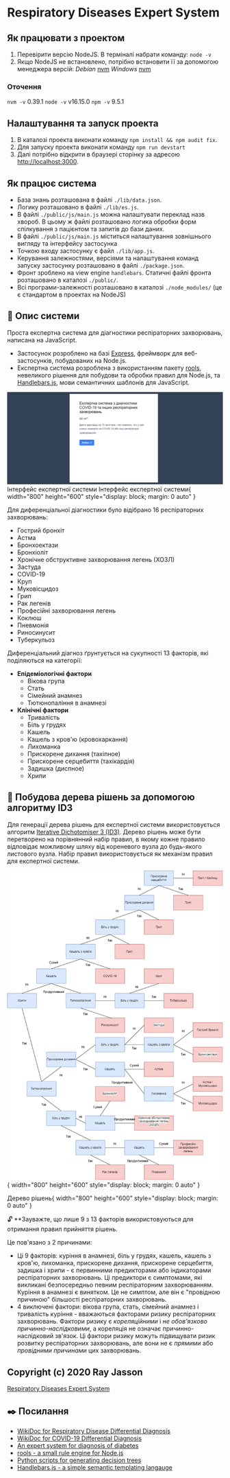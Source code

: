 # Respiratory Diseases Expert System

## Як працювати з проектом

1. Перевірити версію NodeJS. В терміналі набрати команду: `node -v`
2. Якщо NodeJS не встановлено, потрібно встановити її за допомогою менеджера версій:
   _Debian_ [nvm](https://www.digitalocean.com/community/tutorials/how-to-install-node-js-on-debian-10#installing-node-using-the-node-version-manager)
   _Windows_ [nvm](https://www.digitalocean.com/community/tutorials/how-to-install-node-js-and-create-a-local-development-environment-on-windows#step-1-installing-node-js-using-node-version-manager)

### Оточення

`nvm -v`
0.39.1
`node -v`
v16.15.0
`npm -v`
9.5.1

## Налаштування та запуск проекта

1. В каталозі проекта виконати команду `npm install && npm audit fix`.
2. Для запуску проекта виконати команду `npm run devstart`
3. Далі потрібно відкрити в браузері сторінку за адресою [http://localhost:3000](http://localhost:3000).

## Як працює система

- База знань розташована в файлі `./lib/data.json`.
- Логику розташовано в файлі `./lib/es.js`.
- В файлі `./public/js/main.js` можна налаштувати переклад назв хвороб. В цьому ж файлі розташовано логика обробки форм спілкування з пацієнтом та запитів до бази даних.
- В файлі `./public/js/main.js` міститься налаштування зовнішнього вигляду та інтерфейсу застосунка
- Точкою входу застосунку є файл `./lib/app.js`.
- Керування залежностями, версіями та налаштування команд запуску застосунку розташовано в файлі `./package.json`.
- Фронт зроблено на view engine `handlebars`. Статичні файлі фронта розташовано в каталозі `./public/`.
- Всі програми-залежності розташовано в каталозі `./node_modules/` (це є стандартом в проектах на NodeJS)

## :notebook: Опис системи

Проста експертна система для діагностики респіраторних захворювань, написана на JavaScript.

- Застосунок розроблено на базі [Express](https://expressjs.com/uk/), фреймворк для веб-застосунків, побудованих на Node.js.
- Експертна система розроблена з використанням пакету [rools](https://github.com/frankthelen/rools), невеликого рішення для побудови та обробки правил для Node.js, та [Handlebars.js](https://github.com/handlebars-lang/handlebars.js), мови семантичних шаблонів для JavaScript.

![Інтерфейс експертної системи](/docs/img/ui.png)Інтерфейс експертної системи
Інтерфейс експертної системи{ width="800" height="600" style="display: block; margin: 0 auto" }

Для диференціальної діагностики було відібрано 16 респіраторних захворювань:

- Гострий бронхіт
- Астма
- Бронхоектази
- Бронхіоліт
- Хронічне обструктивне захворювання легень (ХОЗЛ)
- Застуда
- COVID-19
- Круп
- Муковісцидоз
- Грип
- Рак легенів
- Професійні захворювання легень
- Коклюш
- Пневмонія
- Риносинусит
- Туберкульоз

Диференціальний діагноз ґрунтується на сукупності 13 факторів, які поділяються на категорії:

- **Епідеміологічні фактори**
  - Вікова група
  - Стать
  - Сімейний анамнез
  - Тютюнопаління в анамнезі
- **Клінічні фактори**
  - Тривалість
  - Біль у грудях
  - Кашель
  - Кашель з кров'ю (кровохаркання)
  - Лихоманка
  - Прискорене дихання (тахіпное)
  - Прискорене серцебиття (тахікардія)
  - Задишка (диспное)
  - Хрипи

## :evergreen_tree: Побудова дерева рішень за допомогою алгоритму ID3

Для генерації дерева рішень для експертної системи використовується алгоритм [Iterative Dichotomiser 3 (ID3)](<https://uk.wikipedia.org/wiki/ID3_(%D0%B0%D0%BB%D0%B3%D0%BE%D1%80%D0%B8%D1%82%D0%BC)>).
Дерево рішень може бути перетворено на порівнянний набір правил, в якому кожне правило відповідає можливому шляху від кореневого вузла до будь-якого листового вузла. Набір правил використовується як механізм правил для експертної системи.

![Дерево рішень](/docs/img/decision_tree.png){ width="800" height="600" style="display: block; margin: 0 auto" }

Дерево рішень{ width="800" height="600" style="display: block; margin: 0 auto" }

:unlock: \*\*Зауважте, що лише 9 з 13 факторів використовуються для отримання правил прийняття рішень.

Це пов'язано з 2 причинами:

- Ці 9 факторів:
  куріння в анамнезі, біль у грудях, кашель, кашель з кров'ю, лихоманка, прискорене дихання, прискорене серцебиття, задишка і хрипи -
  є первинними предикторами або індикаторами респіраторних захворювань.
  Ці предиктори є симптомами, які викликані безпосередньо певним респіраторним захворюванням.
  Куріння в анамнезі є винятком. Це не симптом, але він є "провідною причиною" більшості респіраторних захворювань.
- 4 виключені фактори:
  вікова група, стать, сімейний анамнез і тривалість куріння -
  вважаються факторами ризику респіраторних захворювань.
  Фактори ризику є _кореляційними_ і _не обов'язково причинно-наслідковими_, а кореляція не означає причинно-наслідковий зв'язок.
  Ці фактори ризику можуть підвищувати ризик розвитку респіраторних захворювань, але вони не є _прямими_ або _провідними причинами_ цих захворювань.

## Copyright (c) 2020 Ray Jasson

[Respiratory Diseases Expert System](https://github.com/rayjasson98/Respiratory-Diseases-Expert-System)

## :black_nib: Посилання

- [WikiDoc for Respiratory Disease Differential Diagnosis](https://www.wikidoc.org/index.php/Respiratory_disease_differential_diagnosis)
- [WikiDoc for COVID-19 Differential Diagnosis](https://www.wikidoc.org/index.php/COVID-19_differential_diagnosis)
- [An expert system for diagnosis of diabetes](https://github.com/ZenHuzaini/node-js-expert-system-diabetes)
- [rools - a small rule engine for Node.js](https://github.com/frankthelen/rools)
- [Python scripts for generating decision trees](https://github.com/Erikfather/Decision_tree-python)
- [Handlebars.js - a simple semantic templating langauge](https://github.com/handlebars-lang/handlebars.js)
